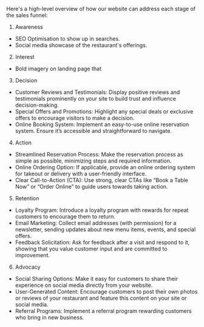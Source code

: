 Here's a high-level overview of how our website can address each stage of the sales funnel:

1. Awareness
- SEO Optimisation to show up in searches.
- Social media showcase of the restaurant's offerings.

 2. Interest
- Bold imagery on landing page that 


 3. Decision
- Customer Reviews and Testimonials: Display positive reviews and testimonials prominently on your site to build trust and influence decision-making.
- Special Offers and Promotions: Highlight any special deals or exclusive offers to encourage visitors to make a decision.
- Online Booking System: Implement an easy-to-use online reservation system. Ensure it’s accessible and straightforward to navigate.

4. Action
- Streamlined Reservation Process: Make the reservation process as simple as possible, minimizing steps and required information.
- Online Ordering Option: If applicable, provide an online ordering system for takeout or delivery with a user-friendly interface.
- Clear Call-to-Action (CTA): Use strong, clear CTAs like “Book a Table Now” or “Order Online” to guide users towards taking action.

5. Retention
- Loyalty Program: Introduce a loyalty program with rewards for repeat customers to encourage them to return.
- Email Marketing: Collect email addresses (with permission) for a newsletter, sending updates about new menu items, events, and special offers.
- Feedback Solicitation: Ask for feedback after a visit and respond to it, showing that you value customer input and are committed to improvement.

 6. Advocacy
- Social Sharing Options:  Make it easy for customers to share their experience on social media directly from your website.
- User-Generated Content:  Encourage customers to post their own photos or reviews of your restaurant and feature this content on your site or social media.
- Referral Programs: Implement a referral program rewarding customers who bring in new business.
